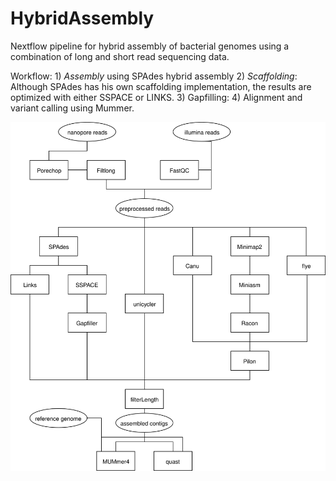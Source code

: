 HybridAssembly
===============

Nextflow pipeline for hybrid assembly of bacterial genomes using a combination of long and short read sequencing data.

Workflow:
    1) *Assembly* using SPAdes hybrid assembly
    2) *Scaffolding*: Although SPAdes has his own scaffolding implementation, the results are optimized with either SSPACE or LINKS.
    3) Gapfilling: 
    4) Alignment and variant calling using Mummer.


![FlowDiagram](https://raw.githubusercontent.com/caspargross/hybridAssembly/master/FlowSchema.svg)
